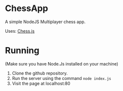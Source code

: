 # ChessApp
A simple NodeJS Multiplayer chess app.

Uses:
[Chess.js](https://github.com/jhlywa/chess.j)

# Running
(Make sure you have Node.Js installed on your machine)
1. Clone the github repository.
2. Run the server using the command `node index.js`
3. Visit the page at localhost:80
